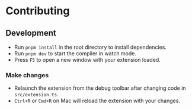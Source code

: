 # Contributing

## Development

- Run `pnpm install` in the root directory to install dependencies.
- Run `pnpm dev` to start the compiler in watch mode.
- Press `F5` to open a new window with your extension loaded.

### Make changes

- Relaunch the extension from the debug toolbar after changing code in `src/extension.ts`.
- `Ctrl+R` or `Cmd+R` on Mac will reload the extension with your changes.
